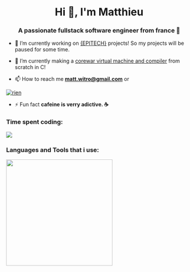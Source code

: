 <h1 align="center">Hi 👋, I'm Matthieu</h1>
<h3 align="center">A passionate fullstack software engineer from france 🥐</h3>

- 🔭 I’m currently working on [{EPITECH}](https://www.epitech.eu/) projects! So my projects will be paused for some time.

- 🌱 I’m currently making a [corewar virtual machine and compiler](https://fr.wikipedia.org/wiki/Core_War) from scratch in C!

- 📫 How to reach me **matt.witro@gmail.com** or

<a href=""><img src="https://discord.c99.nl/widget/theme-4/281718112427048960.png" alt="rien"/></a>

- ⚡ Fun fact **cafeine is verry adictive. ☕**

<h3 align="left">Time spent coding: </h3>

<a href="https://wakatime.com"><img src="https://wakatime.com/share/@018dc3f1-fcff-417e-807d-1d05d1f346c6/ddd64786-160e-420f-ae43-8af8cc2cb5ce.png" /></a>

<h3 align="left">Languages and Tools that i use:</h3>

<a href="https://wakatime.com"><img src="https://wakatime.com/share/@018dc3f1-fcff-417e-807d-1d05d1f346c6/b3d4d840-9554-48a6-9dad-3136716e5ec2.png" style="width: 30vw"/></a>
